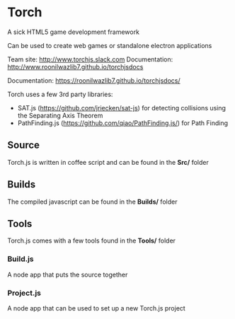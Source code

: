 # Torch
A sick HTML5 game development framework

Can be used to create web games or standalone electron applications

Team site: http://www.torchjs.slack.com
Documentation: http://www.roonilwazlib7.github.io/torchjsdocs

Documentation: https://roonilwazlib7.github.io/torchjsdocs/

Torch uses a few 3rd party libraries:
* SAT.js (https://github.com/jriecken/sat-js) for detecting collisions using the Separating Axis Theorem
* PathFinding.js (https://github.com/qiao/PathFinding.js/) for Path Finding

## Source
Torch.js is written in coffee script and can be found in the <b>Src/</b> folder

## Builds
The compiled javascript can be found in the <b>Builds/</b> folder

## Tools
Torch.js comes with a few tools found in the <b>Tools/</b> folder

### Build.js
A node app that puts the source together

### Project.js
A node app that can be used to set up a new Torch.js project
